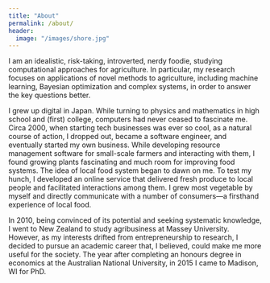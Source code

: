 ```yaml
---
title: "About"
permalink: /about/
header:
  image: "/images/shore.jpg"
---
```


I am an idealistic, risk-taking, introverted, nerdy foodie, studying computational approaches for agriculture. In particular, my research focuses on applications of novel methods to agriculture, including machine learning, Bayesian optimization and complex systems, in order to answer the key questions better.

I grew up digital in Japan. While turning to physics and mathematics in high school and (first) college, computers had never ceased to fascinate me. Circa 2000, when starting tech businesses was ever so cool, as a natural course of action, I dropped out, became a software engineer, and eventually started my own business. While developing resource management software for small-scale farmers and interacting with them, I found growing plants fascinating and much room for improving food systems. The idea of local food system began to dawn on me. To test my hunch, I developed an online service that delivered fresh produce to local people and facilitated interactions among them. I grew most vegetable by myself and directly communicate with a number of consumers—a firsthand experience of local food.

In 2010, being convinced of its potential and seeking systematic knowledge, I went to New Zealand to study agribusiness at Massey University. However, as my interests drifted from entrepreneurship to research, I decided to pursue an academic career that, I believed, could make me more useful for the society. The year after completing an honours degree in economics at the Australian National University, in 2015 I came to Madison, WI for PhD.

